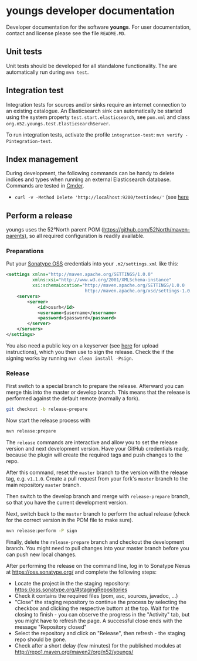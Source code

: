 # youngs developer documentation

Developer documentation for the software **youngs**. For user documentation, contact and license please see the file `README.MD`.

## Unit tests

Unit tests should be developed for all standalone functionality. The are automatically run during `mvn test`.


## Integration test

Integration tests for sources and/or sinks require an internet connection to an existing catalogue. An Elasticsearch sink can automatically be started using the system property `test.start.elasticsearch`, see `pom.xml` and class `org.n52.youngs.test.ElasticsearchServer`.

To run integration tests, activate the profile `integration-test`: `mvn verify -Pintegration-test`.


## Index management

During development, the following commands can be handy to delete indices and types when running an external Elasticsearch database. Commands are tested in [Cmder](http://cmder.net/).

* `curl -v -Method Delete 'http://localhost:9200/testindex/'` (see [here](https://www.elastic.co/guide/en/elasticsearch/reference/current/indices-delete-index.html)


## Perform a release

youngs uses the 52°North parent POM (https://github.com/52North/maven-parents), so all required configuration is readily available.

### Preparations

Put your [Sonatype OSS](https://oss.sonatype.org/) credentials into your `.m2/settings.xml` like this:

```xml
<settings xmlns="http://maven.apache.org/SETTINGS/1.0.0"
          xmlns:xsi="http://www.w3.org/2001/XMLSchema-instance"
          xsi:schemaLocation="http://maven.apache.org/SETTINGS/1.0.0
                              http://maven.apache.org/xsd/settings-1.0.0.xsd">
    <servers>
        <server>
            <id>ossrh</id>
            <username>$username</username>
            <password>$password</password>
        </server>
    </servers>
</settings>
```

You also need a public key on a keyserver (see [here](https://www.debian-administration.org/article/451/Submitting_your_GPG_key_to_a_keyserver) for upload instructions), which you then use to sign the release. Check the if the signing works by running `mvn clean install -Psign`.

### Release

First switch to a special branch to prepare the release. Afterward you can merge this into the master or develop branch. This means that the release is performed against the default remote (normally a fork).

```sh
git checkout -b release-prepare
```

Now start the release process with

```sh
mvn release:prepare
```

The `release` commands are interactive and allow you to set the release version and next development version. Have your GitHub credentials ready, because the plugin will create the required tags and push changes to the repo.

After this command, reset the `master` branch to the version with the release tag, e.g. `v1.1.0`. Create a pull request from your fork's `master` branch to the main repository `master` branch.

Then switch to the develop branch and merge with `release-prepare` branch, so that you have the current development version.

Next, switch back to the `master` branch to perform the actual release (check for the correct version in the POM file to make sure).

```sh
mvn release:perform -P sign
```

Finally, delete the `release-prepare` branch and checkout the development branch. You might need to pull changes into your master branch before you can push new local changes.

After performing the release on the command line, log in to Sonatype Nexus at https://oss.sonatype.org/ and complete the following steps:

* Locate the project in the the staging repository: https://oss.sonatype.org/#stagingRepositories
* Check it contains the required files (pom, asc, sources, javadoc, ...)
* "Close" the staging repository to continue the process by selecting the checkbox and clicking the respective buttom at the top. Wait for the closing to finish - you can observe the progress in the "Activity" tab, but you might have to refresh the page. A successful close ends with the message "Repository closed"
* Select the repository and click on "Release", then refresh - the staging repo should be gone.
* Check after a short delay (few minutes) for the published modules at http://repo1.maven.org/maven2/org/n52/youngs/

